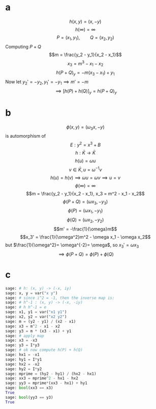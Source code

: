 # a

$$h(x, y) = (x, -y)$$
$$h(\infty) = \infty$$
$$P = (x_1, y_1), \qquad Q = (x_2, y_2)$$
Computing $P + Q$
$$m = \frac{y_2 - y_1}{x_2 - x_1}$$
$$x_3 = m^3 - x_1 - x_2$$
$$h(P + Q)_y = -m (x_3 - x_1) + y_1$$
Now let $y_2' = - y_2, y_1' = -y_1 \implies m' = -m$
$$\implies [h(P) + h(Q)]_y = h(P + Q)_y$$

# b

$$\phi(x, y) = (\omega_3 x, -y)$$
is automorphism of
$$E: y^2 = x^3 + B$$
$$h : \bar{K} \rightarrow \bar{K}$$
$$h(u) = \omega u$$
$$v \in \bar{K}, u = \omega^{-1} v$$
$$h(u) = h(v) \implies \omega u = \omega v \implies u = v$$
$$\phi(\infty) = \infty$$
$$m = \frac{y_2 - y_1}{x_2 - x_1}, x_3 = m^2 - x_1 - x_2$$
$$\phi(P + Q) = (\omega x_3, -y_3)$$
$$\phi(P) = (\omega x_1, -y_1)$$
$$\phi(Q) = (\omega x_2, -y_2)$$
$$m' = -\frac{1}{\omega}m$$
$$x_3' = \frac{1}{\omega^2}m^2 - \omega x_1 - \omega x_2$$
but $\frac{1}{\omega^2}= \omega^{-2}= \omega$, so $x_3' = \omega x_3$
$$\implies \phi(P + Q) = \phi(P) + \phi(Q)$$

# c

```python
sage: # h: (x, y) -> (-x, iy)
sage: x, y = var("x y")
sage: # since i^2 = -1, then the inverse map is:
sage: # h^-1 : (x, y) -> (-x, -iy)
sage: # h h^-1 = e
sage: x1, y1 = var("x1 y1")
sage: x2, y2 = var("x2 y2")
sage: m = (y2 - y1) / (x2 - x1)
sage: x3 = m^2 - x1 - x2
sage: y3 = m * (x3 - x1) + y1
sage: # apply map
sage: x3 = -x3
sage: y3 = I*y3
sage: # ok now compute h(P) + h(Q)
sage: hx1 = -x1
sage: hy1 = I*y1
sage: hx2 = -x2
sage: hy2 = I*y2
sage: mprime = (hy2 - hy1) / (hx2 - hx1)
sage: xx3 = mprime^2 - hx1 - hx2
sage: yy3 = mprime*(xx3 - hx1) + hy1
sage: bool(xx3 == x3)
True
sage: bool(yy3 == y3)
True
```

